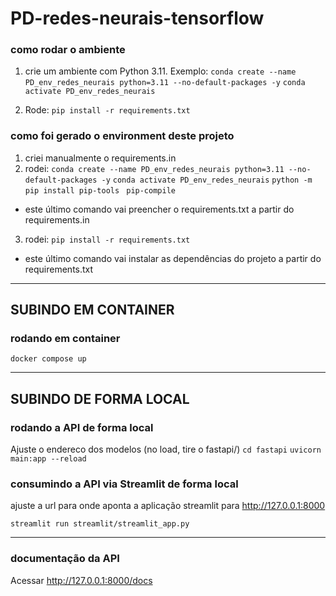 # PD-redes-neurais-tensorflow

### como rodar o ambiente

1. crie um ambiente com Python 3.11. Exemplo:
```conda create --name PD_env_redes_neurais python=3.11 --no-default-packages -y```
```conda activate PD_env_redes_neurais```

2. Rode:
```pip install -r requirements.txt``` 

### como foi gerado o environment deste projeto
1. criei manualmente o requirements.in
2. rodei:
```conda create --name PD_env_redes_neurais python=3.11 --no-default-packages -y```
```conda activate PD_env_redes_neurais```
```python -m pip install pip-tools ```
```pip-compile```
- este último comando vai preencher o requirements.txt a partir do requirements.in
3. rodei:
```pip install -r requirements.txt``` 
- este último comando vai instalar as dependências do projeto a partir do requirements.txt

--------------------
## SUBINDO EM CONTAINER
### rodando em container
```docker compose up```


--------------------
## SUBINDO DE FORMA LOCAL
### rodando a API de forma local
Ajuste o endereco dos modelos (no load, tire o fastapi/)
```cd fastapi```
```uvicorn main:app --reload```


### consumindo a API via Streamlit de forma local
ajuste a url para onde aponta a aplicação streamlit para http://127.0.0.1:8000
```
streamlit run streamlit/streamlit_app.py
```

---------------------
### documentação da API
Acessar http://127.0.0.1:8000/docs